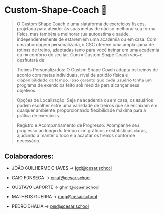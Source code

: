 # Custom-Shape-Coach 💪

> O Custom Shape Coach é uma plataforma de exercícios físicos, projetada para atender às suas metas de não só melhorar sua forma física, mas também a melhorar sua autoestima e saúde, independentemente de estarem em uma academia ou em casa. Com uma abordagem personalizada, o CSC oferece uma ampla gama de rotinas de treino, adaptadas tanto para você treinar em uma academia ou no conforto do seu lar. Com o Custom Shape Coach voc~e desfrutará de:

> Treinos Personalizados: O Custom Shape Coach adapta os treinos de acordo com metas individuais, nível de aptidão física e disponibilidade de tempo. Isso garante que cada usuário tenha um programa de exercícios feito sob medida para alcançar seus objetivos.

> Opções de Localização: Seja na academia ou em casa, os usuários podem escolher entre uma variedade de treinos que se encaixam em qualquer ambiente, proporcionando flexibilidade máxima para a prática de exercícios.

> Registro e Acompanhamento de Progresso: Acompanhe seu progresso ao longo do tempo com gráficos e estatísticas claras, ajudando a manter o foco e a adaptar os treinos conforme necessário.

## Colaboradores: 

- JOÃO GUILHERME CHAVES -> jgcl@cesar.school

- CAIO FONSECA -> cmaf@cesar.school

- GUSTAVO LAPORTE -> ghml@cesar.school

- MATHEOS GUERRA -> mog@cesar.school

- PEDRO DHALIA -> pmd@cesar.school
